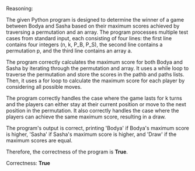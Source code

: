 Reasoning: 

The given Python program is designed to determine the winner of a game between Bodya and Sasha based on their maximum scores achieved by traversing a permutation and an array. The program processes multiple test cases from standard input, each consisting of four lines: the first line contains four integers (n, k, P_B, P_S), the second line contains a permutation p, and the third line contains an array a.

The program correctly calculates the maximum score for both Bodya and Sasha by iterating through the permutation and array. It uses a while loop to traverse the permutation and store the scores in the pathb and paths lists. Then, it uses a for loop to calculate the maximum score for each player by considering all possible moves.

The program correctly handles the case where the game lasts for k turns and the players can either stay at their current position or move to the next position in the permutation. It also correctly handles the case where the players can achieve the same maximum score, resulting in a draw.

The program's output is correct, printing 'Bodya' if Bodya's maximum score is higher, 'Sasha' if Sasha's maximum score is higher, and 'Draw' if the maximum scores are equal.

Therefore, the correctness of the program is **True**.

Correctness: **True**